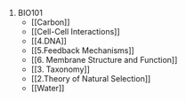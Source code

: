 1. BIO101
	- [[Carbon]]
	- [[Cell-Cell Interactions]]
	- [[4.DNA]]
	- [[5.Feedback Mechanisms]]
	- [[6. Membrane Structure and Function]]
	- [[3. Taxonomy]]
	- [[2.Theory of Natural Selection]]
	- [[Water]]